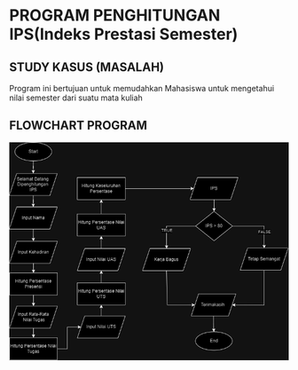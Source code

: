 # PROGRAM PENGHITUNGAN IPS(Indeks Prestasi Semester)

## STUDY KASUS (MASALAH)
Program ini bertujuan untuk memudahkan Mahasiswa untuk mengetahui nilai semester dari suatu mata kuliah

## FLOWCHART PROGRAM
![flowchart](flowchart.drawio.png)